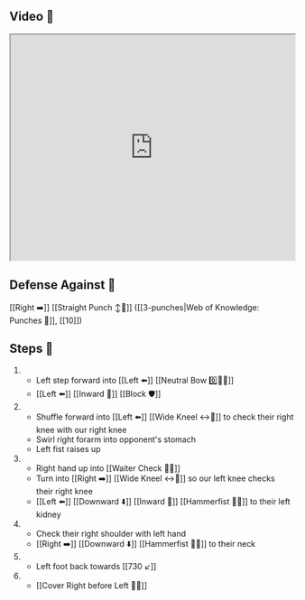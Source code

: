 ## Video 🎥

<iframe src="https://www.youtube.com/embed/WpcZ1KaRRwA" width="100%" height="400"></iframe>

## Defense Against 🤺

[[Right ➡️]] [[Straight Punch ↕️👊]] ([[3-punches|Web of Knowledge: Punches 👊]], [[10]])

## Steps 👣

1. - Left step forward into [[Left ⬅️]] [[Neutral Bow 0️⃣🧍‍♂️]]
    - [[Left ⬅️]] [[Inward 🔽]] [[Block 🛡️]]
2. - Shuffle forward into [[Left ⬅️]] [[Wide Kneel ↔️🧎]] to check their right knee with our right knee
    - Swirl right forarm into opponent's stomach
    - Left fist raises up
3. - Right hand up into [[Waiter Check 🧑‍🍳]]
    - Turn into [[Right ➡️]] [[Wide Kneel ↔️🧎]] so our left knee checks their right knee
    - [[Left ⬅️]] [[Downward ⬇️]] [[Inward 🔽]] [[Hammerfist 🔨✊]] to their left kidney
4. - Check their right shoulder with left hand
    - [[Right ➡️]] [[Downward ⬇️]] [[Hammerfist 🔨✊]] to their neck
5. - Left foot back towards [[730 ↙️]]
6. - [[Cover Right before Left 🦶🔄]]
